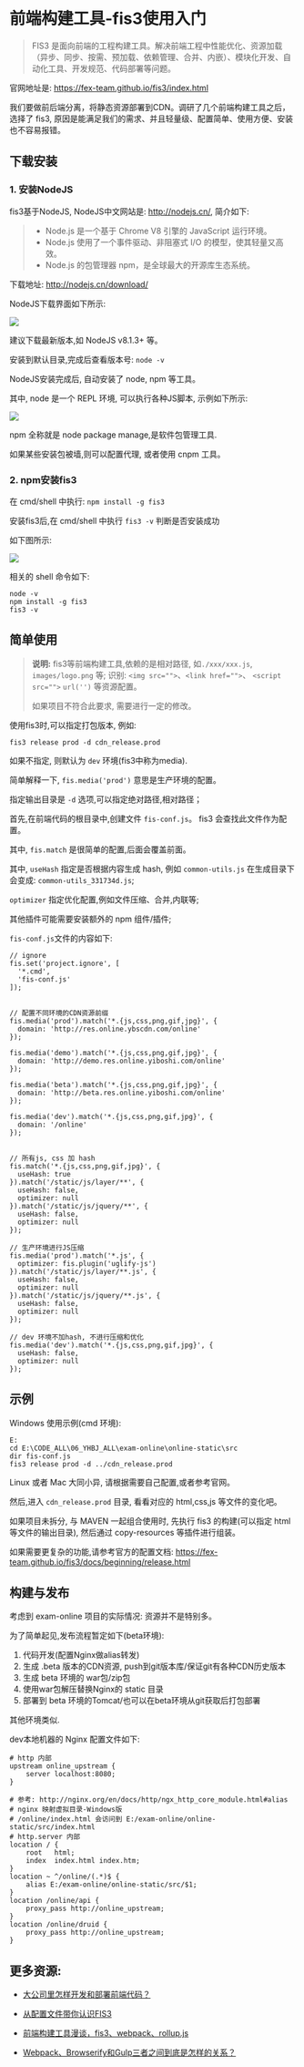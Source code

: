 # 前端构建工具-fis3使用入门

> FIS3 是面向前端的工程构建工具。解决前端工程中性能优化、资源加载（异步、同步、按需、预加载、依赖管理、合并、内嵌）、模块化开发、自动化工具、开发规范、代码部署等问题。

官网地址是: <https://fex-team.github.io/fis3/index.html>

我们要做前后端分离，将静态资源部署到CDN。调研了几个前端构建工具之后，选择了 fis3, 原因是能满足我们的需求、并且轻量级、配置简单、使用方便、安装也不容易报错。




## 下载安装

### 1. 安装NodeJS


fis3基于NodeJS, NodeJS中文网站是: <http://nodejs.cn/>, 简介如下:

> * Node.js 是一个基于 Chrome V8 引擎的 JavaScript 运行环境。 
> * Node.js 使用了一个事件驱动、非阻塞式 I/O 的模型，使其轻量又高效。 
> * Node.js 的包管理器 npm，是全球最大的开源库生态系统。

下载地址: <http://nodejs.cn/download/>

NodeJS下载界面如下所示:

![](02_nodejs_download.jpg)


建议下载最新版本,如 NodeJS v8.1.3+ 等。

安装到默认目录,完成后查看版本号: `node -v`


NodeJS安装完成后, 自动安装了 node, npm 等工具。

其中, node 是一个 REPL 环境, 可以执行各种JS脚本, 示例如下所示:

![](03_node_usage.jpg)

npm 全称就是 node package manage,是软件包管理工具.

如果某些安装包被墙,则可以配置代理, 或者使用 cnpm 工具。


### 2. npm安装fis3
  
在 cmd/shell 中执行: `npm install -g fis3`

安装fis3后,在 cmd/shell 中执行 `fis3 -v` 判断是否安装成功


如下图所示:

![](01_npm_v_fis3_v.jpg)

相关的 shell 命令如下:

```
node -v
npm install -g fis3
fis3 -v
```

## 简单使用

> **说明:** fis3等前端构建工具,依赖的是相对路径, 如`./xxx/xxx.js`, `images/logo.png` 等; 识别: `<img src="">`、`<link href="">`、 `<script src="">`  `url('')` 等资源配置。
>
> 如果项目不符合此要求, 需要进行一定的修改。


使用fis3时,可以指定打包版本, 例如:

```
fis3 release prod -d cdn_release.prod
```

如果不指定, 则默认为 `dev` 环境(fis3中称为media).

简单解释一下, `fis.media('prod')` 意思是生产环境的配置。

指定输出目录是 `-d` 选项,可以指定绝对路径,相对路径；



首先,在前端代码的根目录中,创建文件 `fis-conf.js`。 fis3 会查找此文件作为配置。


其中, `fis.match` 是很简单的配置,后面会覆盖前面。

其中, `useHash` 指定是否根据内容生成 hash, 例如 `common-utils.js` 在生成目录下会变成: `common-utils_331734d.js`; 

`optimizer` 指定优化配置,例如文件压缩、合并,内联等; 

其他插件可能需要安装额外的 npm 组件/插件;


`fis-conf.js`文件的内容如下:


```
// ignore
fis.set('project.ignore', [
  '*.cmd',
  'fis-conf.js'
]);


// 配置不同环境的CDN资源前缀
fis.media('prod').match('*.{js,css,png,gif,jpg}', {
  domain: 'http://res.online.ybscdn.com/online'
});

fis.media('demo').match('*.{js,css,png,gif,jpg}', {
  domain: 'http://demo.res.online.yiboshi.com/online'
});

fis.media('beta').match('*.{js,css,png,gif,jpg}', {
  domain: 'http://beta.res.online.yiboshi.com/online'
});

fis.media('dev').match('*.{js,css,png,gif,jpg}', {
  domain: '/online'
});


// 所有js, css 加 hash
fis.match('*.{js,css,png,gif,jpg}', {
  useHash: true
}).match('/static/js/layer/**', {
  useHash: false,
  optimizer: null
}).match('/static/js/jquery/**', {
  useHash: false,
  optimizer: null
});

// 生产环境进行JS压缩
fis.media('prod').match('*.js', {
  optimizer: fis.plugin('uglify-js')
}).match('/static/js/layer/**.js', {
  useHash: false,
  optimizer: null
}).match('/static/js/jquery/**.js', {
  useHash: false,
  optimizer: null
});

// dev 环境不加hash, 不进行压缩和优化
fis.media('dev').match('*.{js,css,png,gif,jpg}', {
  useHash: false,
  optimizer: null
});

```



## 示例

Windows 使用示例(cmd 环境):

```
E:
cd E:\CODE_ALL\06_YHBJ_ALL\exam-online\online-static\src
dir fis-conf.js
fis3 release prod -d ../cdn_release.prod
```

Linux 或者 Mac 大同小异, 请根据需要自己配置,或者参考官网。



然后,进入 `cdn_release.prod` 目录, 看看对应的 html,css,js 等文件的变化吧。

如果项目未拆分, 与 MAVEN 一起组合使用时, 先执行 fis3 的构建(可以指定 html 等文件的输出目录), 然后通过 copy-resources 等插件进行组装。 


如果需要更复杂的功能,请参考官方的配置文档: <https://fex-team.github.io/fis3/docs/beginning/release.html>


## 构建与发布

考虑到 exam-online 项目的实际情况: 资源并不是特别多。

为了简单起见,发布流程暂定如下(beta环境):

1. 代码开发(配置Nginx做alias转发)
2. 生成 .beta 版本的CDN资源, push到git版本库/保证git有各种CDN历史版本
3. 生成 beta 环境的 war包/zip包
4. 使用war包解压替换Nginx的 static 目录
5. 部署到 beta 环境的Tomcat/也可以在beta环境从git获取后打包部署


其他环境类似.



dev本地机器的 Nginx 配置文件如下:



```
# http 内部
upstream online_upstream {
    server localhost:8080;
}

# 参考: http://nginx.org/en/docs/http/ngx_http_core_module.html#alias
# nginx 映射虚拟目录-Windows版
# /online/index.html 会访问到 E:/exam-online/online-static/src/index.html
# http.server 内部
location / {
    root   html;
    index  index.html index.htm;
}
location ~ ^/online/(.*)$ {
    alias E:/exam-online/online-static/src/$1;
}
location /online/api {
    proxy_pass http://online_upstream;
}
location /online/druid {
    proxy_pass http://online_upstream;
}

```


## 更多资源:

* [大公司里怎样开发和部署前端代码？](https://www.zhihu.com/question/20790576/answer/32602154)

* [从配置文件带你认识FIS3](http://www.jianshu.com/p/1bbd5fa05a86)

* [前端构建工具漫谈，fis3、webpack、rollup.js](https://zhuanlan.zhihu.com/p/20933749)

* [Webpack、Browserify和Gulp三者之间到底是怎样的关系？](https://www.zhihu.com/question/37020798)

